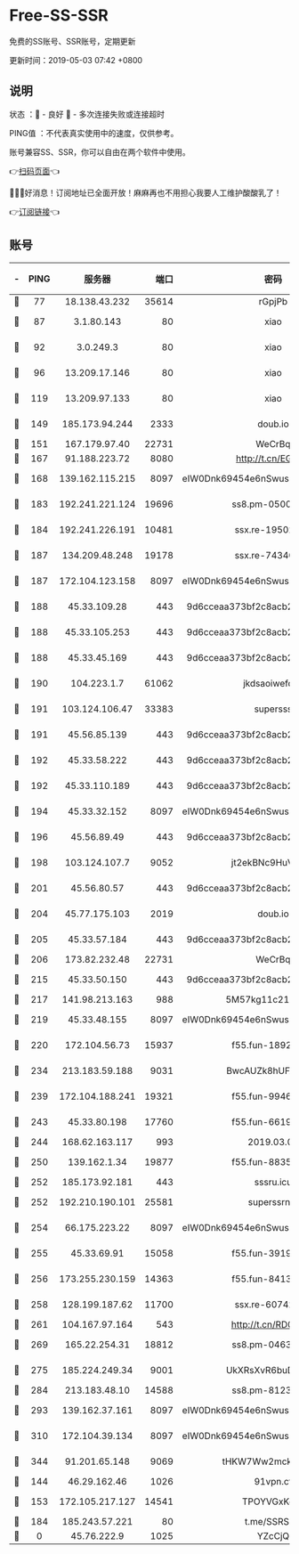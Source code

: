 # Free-SS-SSR

免费的SS账号、SSR账号，定期更新

更新时间：2019-05-03 07:42 +0800

## 说明

状态     ：🙂 - 良好 🙁 - 多次连接失败或连接超时

PING值   ：不代表真实使用中的速度，仅供参考。

账号兼容SS、SSR，你可以自由在两个软件中使用。

👉[扫码页面](https://liesauer.github.io/Free-SS-SSR/)👈

🎉🎉🎉好消息！订阅地址已全面开放！麻麻再也不用担心我要人工维护酸酸乳了！

👉[订阅链接](https://www.liesauer.net/yogurt/subscribe?ACCESS_TOKEN=DAYxR3mMaZAsaqUb)👈

## 账号

|-|PING|服务器|端口|密码|加密方式|区域|
|:----:|:----:|:-----:|-----:|:----:|:----:|:----:|
|🙂|77|18.138.43.232|35614|rGpjPb|rc4-md5|SG|
|🙂|87|3.1.80.143|80|xiao|aes-128-ctr|SG|
|🙂|92|3.0.249.3|80|xiao|aes-128-ctr|SG|
|🙂|96|13.209.17.146|80|xiao|aes-128-ctr|KR|
|🙂|119|13.209.97.133|80|xiao|aes-128-ctr|KR|
|🙂|149|185.173.94.244|2333|doub.io|aes-128-ctr|RU|
|🙂|151|167.179.97.40|22731|WeCrBq|rc4-md5|JP|
|🙂|167|91.188.223.72|8080|http://t.cn/EGJIyrl|rc4-md5|RU|
|🙂|168|139.162.115.215|8097|eIW0Dnk69454e6nSwuspv9DmS201tQ0D|aes-256-cfb|JP|
|🙂|183|192.241.221.124|19696|ss8.pm-05008538|aes-256-cfb|US|
|🙂|184|192.241.226.191|10481|ssx.re-19502540|aes-256-cfb|US|
|🙂|187|134.209.48.248|19178|ssx.re-74340819|aes-256-cfb|US|
|🙂|187|172.104.123.158|8097|eIW0Dnk69454e6nSwuspv9DmS201tQ0D|aes-256-cfb|JP|
|🙂|188|45.33.109.28|443|9d6cceaa373bf2c8acb22e60b6a58be6|aes-256-cfb|US|
|🙂|188|45.33.105.253|443|9d6cceaa373bf2c8acb22e60b6a58be6|aes-256-cfb|US|
|🙂|188|45.33.45.169|443|9d6cceaa373bf2c8acb22e60b6a58be6|aes-256-cfb|US|
|🙂|190|104.223.1.7|61062|jkdsaoiwefdsa|aes-256-cfb|US|
|🙂|191|103.124.106.47|33383|supersss|aes-256-cfb|US|
|🙂|191|45.56.85.139|443|9d6cceaa373bf2c8acb22e60b6a58be6|aes-256-cfb|US|
|🙂|192|45.33.58.222|443|9d6cceaa373bf2c8acb22e60b6a58be6|aes-256-cfb|US|
|🙂|192|45.33.110.189|443|9d6cceaa373bf2c8acb22e60b6a58be6|aes-256-cfb|US|
|🙂|194|45.33.32.152|8097|eIW0Dnk69454e6nSwuspv9DmS201tQ0D|aes-256-cfb|US|
|🙂|196|45.56.89.49|443|9d6cceaa373bf2c8acb22e60b6a58be6|aes-256-cfb|US|
|🙂|198|103.124.107.7|9052|jt2ekBNc9HuVtm2a|aes-256-cfb|US|
|🙂|201|45.56.80.57|443|9d6cceaa373bf2c8acb22e60b6a58be6|aes-256-cfb|US|
|🙂|204|45.77.175.103|2019|doub.io|aes-128-ctr|SG|
|🙂|205|45.33.57.184|443|9d6cceaa373bf2c8acb22e60b6a58be6|aes-256-cfb|US|
|🙂|206|173.82.232.48|22731|WeCrBq|rc4-md5|US|
|🙂|215|45.33.50.150|443|9d6cceaa373bf2c8acb22e60b6a58be6|aes-256-cfb|US|
|🙂|217|141.98.213.163|988|5M57kg11c214qDmK|chacha20|KR|
|🙂|219|45.33.48.155|8097|eIW0Dnk69454e6nSwuspv9DmS201tQ0D|aes-256-cfb|US|
|🙂|220|172.104.56.73|15937|f55.fun-18928782|aes-256-cfb|SG|
|🙂|234|213.183.59.188|9031|BwcAUZk8hUFAkDGN|aes-256-cfb|NL|
|🙂|239|172.104.188.241|19321|f55.fun-99464205|aes-256-cfb|SG|
|🙂|243|45.33.80.198|17760|f55.fun-66191988|aes-256-cfb|US|
|🙂|244|168.62.163.117|993|2019.03.07|rc4-md5|US|
|🙂|250|139.162.1.34|19877|f55.fun-88356570|aes-256-cfb|SG|
|🙂|252|185.173.92.181|443|sssru.icu|rc4-md5|RU|
|🙂|252|192.210.190.101|25581|superssrnet|aes-256-cfb|US|
|🙂|254|66.175.223.22|8097|eIW0Dnk69454e6nSwuspv9DmS201tQ0D|aes-256-cfb|US|
|🙂|255|45.33.69.91|15058|f55.fun-39196086|aes-256-cfb|US|
|🙂|256|173.255.230.159|14363|f55.fun-84136241|aes-256-cfb|US|
|🙂|258|128.199.187.62|11700|ssx.re-60742824|aes-256-cfb|SG|
|🙂|261|104.167.97.164|543|http://t.cn/RD0D7sx|rc4-md5|CA|
|🙂|269|165.22.254.31|18812|ss8.pm-04632816|aes-256-cfb|SG|
|🙂|275|185.224.249.34|9001|UkXRsXvR6buDMG2Y|aes-256-cfb|RU|
|🙂|284|213.183.48.10|14588|ss8.pm-81238205|rc4-md5|RU|
|🙂|293|139.162.37.161|8097|eIW0Dnk69454e6nSwuspv9DmS201tQ0D|aes-256-cfb|SG|
|🙂|310|172.104.39.134|8097|eIW0Dnk69454e6nSwuspv9DmS201tQ0D|aes-256-cfb|SG|
|🙂|344|91.201.65.148|9069|tHKW7Ww2mck9CHQG|aes-256-cfb|IT|
|🙂|144|46.29.162.46|1026|91vpn.cf|rc4-md5|RU|
|🙂|153|172.105.217.127|14541|TPOYVGxKglpi|aes-256-cfb|JP|
|🙂|184|185.243.57.221|80|t.me/SSRSUB|rc4-md5|US|
|🙁|0|45.76.222.9|1025|YZcCjQ|rc4-md5|JP|
